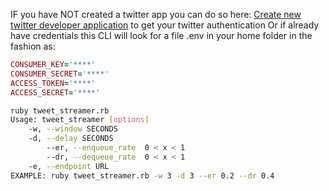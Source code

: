 IF you have NOT created a twitter app you can do so here:
[Create new twitter developer application](https://apps.twitter.com/app/new)
to get your twitter authentication 
Or if already have credentials this CLI will look for a file .env in your home folder in the fashion as:

```ruby
CONSUMER_KEY='****' 
CONSUMER_SECRET='****' 
ACCESS_TOKEN='****' 
ACCESS_SECRET='****' 
```



```bash
ruby tweet_streamer.rb
Usage: tweet_streamer [options]
    -w, --window SECONDS
    -d, --delay SECONDS
        --er, --enqueue_rate  0 < x < 1
        --dr, --dequeue_rate  0 < x < 1
    -e, --endpoint URL
EXAMPLE: ruby tweet_streamer.rb -w 3 -d 3 --er 0.2 --dr 0.4
```
